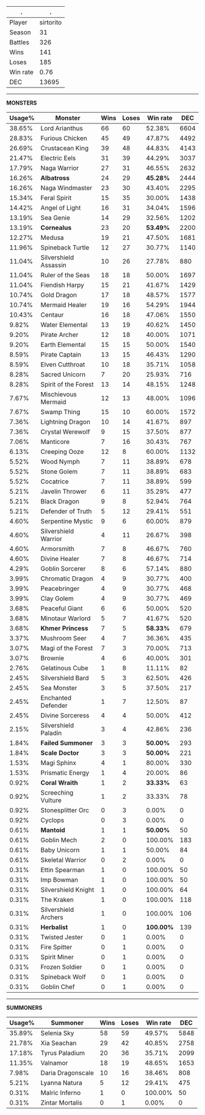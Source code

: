 .|.
|-|-
Player|sirtorito
Season|31
Battles|326
Wins|141
Loses|185
Win rate|0.76
DEC|13695

---
**MONSTERS**

Usage%|Monster|Wins|Loses|Win rate|DEC|
-|-|-|-|-|-|
38.65%|Lord Arianthus|66|60|52.38%|6604|
28.83%|Furious Chicken|45|49|47.87%|4492|
26.69%|Crustacean King|39|48|44.83%|4143|
21.47%|Electric Eels|31|39|44.29%|3037|
17.79%|Naga Warrior|27|31|46.55%|2632|
16.26%|**Albatross**|24|29|**45.28%**|2444|
16.26%|Naga Windmaster|23|30|43.40%|2295|
15.34%|Feral Spirit|15|35|30.00%|1438|
14.42%|Angel of Light|16|31|34.04%|1596|
13.19%|Sea Genie|14|29|32.56%|1202|
13.19%|**Cornealus**|23|20|**53.49%**|2200|
12.27%|Medusa|19|21|47.50%|1681|
11.96%|Spineback Turtle|12|27|30.77%|1140|
11.04%|Silvershield Assassin|10|26|27.78%|880|
11.04%|Ruler of the Seas|18|18|50.00%|1697|
11.04%|Fiendish Harpy|15|21|41.67%|1429|
10.74%|Gold Dragon|17|18|48.57%|1577|
10.74%|Mermaid Healer|19|16|54.29%|1944|
10.43%|Centaur|16|18|47.06%|1550|
9.82%|Water Elemental|13|19|40.62%|1450|
9.20%|Pirate Archer|12|18|40.00%|1071|
9.20%|Earth Elemental|15|15|50.00%|1540|
8.59%|Pirate Captain|13|15|46.43%|1290|
8.59%|Elven Cutthroat|10|18|35.71%|1058|
8.28%|Sacred Unicorn|7|20|25.93%|716|
8.28%|Spirit of the Forest|13|14|48.15%|1248|
7.67%|Mischievous Mermaid|12|13|48.00%|1096|
7.67%|Swamp Thing|15|10|60.00%|1572|
7.36%|Lightning Dragon|10|14|41.67%|897|
7.36%|Crystal Werewolf|9|15|37.50%|877|
7.06%|Manticore|7|16|30.43%|767|
6.13%|Creeping Ooze|12|8|60.00%|1132|
5.52%|Wood Nymph|7|11|38.89%|678|
5.52%|Stone Golem|7|11|38.89%|683|
5.52%|Cocatrice|7|11|38.89%|599|
5.21%|Javelin Thrower|6|11|35.29%|477|
5.21%|Black Dragon|9|8|52.94%|764|
5.21%|Defender of Truth|5|12|29.41%|551|
4.60%|Serpentine Mystic|9|6|60.00%|879|
4.60%|Silvershield Warrior|4|11|26.67%|398|
4.60%|Armorsmith|7|8|46.67%|760|
4.60%|Divine Healer|7|8|46.67%|714|
4.29%|Goblin Sorcerer|8|6|57.14%|880|
3.99%|Chromatic Dragon|4|9|30.77%|400|
3.99%|Peacebringer|4|9|30.77%|468|
3.99%|Clay Golem|4|9|30.77%|469|
3.68%|Peaceful Giant|6|6|50.00%|520|
3.68%|Minotaur Warlord|5|7|41.67%|520|
3.68%|**Khmer Princess**|7|5|**58.33%**|679|
3.37%|Mushroom Seer|4|7|36.36%|435|
3.07%|Magi of the Forest|7|3|70.00%|713|
3.07%|Brownie|4|6|40.00%|301|
2.76%|Gelatinous Cube|1|8|11.11%|82|
2.45%|Silvershield Bard|5|3|62.50%|426|
2.45%|Sea Monster|3|5|37.50%|217|
2.45%|Enchanted Defender|1|7|12.50%|87|
2.45%|Divine Sorceress|4|4|50.00%|412|
2.15%|Silvershield Paladin|3|4|42.86%|236|
1.84%|**Failed Summoner**|3|3|**50.00%**|293|
1.84%|**Scale Doctor**|3|3|**50.00%**|221|
1.53%|Magi Sphinx|4|1|80.00%|330|
1.53%|Prismatic Energy|1|4|20.00%|86|
0.92%|**Coral Wraith**|1|2|**33.33%**|63|
0.92%|Screeching Vulture|1|2|33.33%|78|
0.92%|Stonesplitter Orc|0|3|0.00%|0|
0.92%|Cyclops|0|3|0.00%|0|
0.61%|**Mantoid**|1|1|**50.00%**|50|
0.61%|Goblin Mech|2|0|100.00%|183|
0.61%|Baby Unicorn|1|1|50.00%|84|
0.61%|Skeletal Warrior|0|2|0.00%|0|
0.31%|Ettin Spearman|1|0|100.00%|50|
0.31%|Imp Bowman|1|0|100.00%|50|
0.31%|Silvershield Knight|1|0|100.00%|64|
0.31%|The Kraken|1|0|100.00%|118|
0.31%|Silvershield Archers|1|0|100.00%|106|
0.31%|**Herbalist**|1|0|**100.00%**|139|
0.31%|Twisted Jester|0|1|0.00%|0|
0.31%|Fire Spitter|0|1|0.00%|0|
0.31%|Spirit Miner|0|1|0.00%|0|
0.31%|Frozen Soldier|0|1|0.00%|0|
0.31%|Spineback Wolf|0|1|0.00%|0|
0.31%|Goblin Chef|0|1|0.00%|0|

---
**SUMMONERS**

Usage%|Summoner|Wins|Loses|Win rate|DEC|
-|-|-|-|-|-|
35.89%|Selenia Sky|58|59|49.57%|5848|
21.78%|Xia Seachan|29|42|40.85%|2758|
17.18%|Tyrus Paladium|20|36|35.71%|2099|
11.35%|Valnamor|18|19|48.65%|1653|
7.98%|Daria Dragonscale|10|16|38.46%|808|
5.21%|Lyanna Natura|5|12|29.41%|475|
0.31%|Malric Inferno|1|0|100.00%|50|
0.31%|Zintar Mortalis|0|1|0.00%|0|
